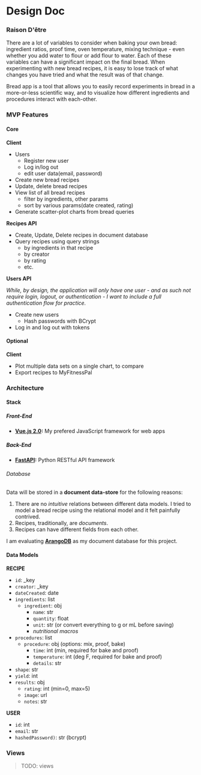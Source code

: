 # Design Doc

### Raison D'être

There are a lot of variables to consider when baking your own bread: ingredient ratios, proof time, oven temperature, mixing technique - even whether you add water to flour or add flour to water. Each of these variables can have a significant impact on the final bread. When experimenting with new bread recipes, it is easy to lose track of what changes you have tried and what the result was of that change.

Bread app is a tool that allows you to easily record experiments in bread in a more-or-less scientific way, and to visualize how different ingredients and procedures interact with each-other.

### MVP Features

#### Core

**Client**

* Users
	- Register new user
	- Log in/log out
	- edit user data(email, password)
* Create new bread recipes
* Update, delete bread recipes
* View list of all bread recipes
	- filter by ingredients, other params
	- sort by various params(date created, rating)
* Generate scatter-plot charts from bread queries

**Recipes API**

* Create, Update, Delete recipes in document database
* Query recipes using query strings
	- by ingredients in that recipe
	- by creator
	- by rating
	- etc.
	
**Users API**

*While, by design, the application will only have one user - and as such not require login, logout, or authentication - I want to include a full authentication flow for practice.*

* Create new users
	- Hash passwords with BCrypt
* Log in and log out with tokens

#### Optional

**Client**

* Plot multiple data sets on a single chart, to compare
* Export recipes to MyFitnessPal


### Architecture

#### Stack

##### Front-End

* **[Vue.js 2.0](https://vuejs.org/):** My prefered JavaScript framework for web apps

##### Back-End

* **[FastAPI](https://fastapi.tiangolo.com/):** Python RESTful API framework

###### Database

Data will be stored in a **document data-store** for the following reasons:

1.  There are no _intuitive_ relations between different data models. I tried to model a bread recipe using the relational model and it felt painfully contrived.
2.  Recipes, traditionally, are _documents_.
3.  Recipes can have different fields from each other.

I am evaluating **[ArangoDB](https://www.arangodb.com/)** as my document database for this project.


#### Data Models

<!-- TODO: REPLACE WITH REAL JSON -->

**RECIPE**

- `id`: _key
- `creator`: _key
- `dateCreated`: date
- `ingredients`: list
  - `ingredient`: obj
    - `name`: str
    - `quantity`: float
    - `unit`: str (or convert everything to g or mL before saving)
    - _nutritional macros_
- `procedures`: list
  - `procedure`: obj (options: mix, proof, bake)
    - `time`: int (min, required for bake and proof)
    - `temperature`: int (deg F, required for bake and proof)
    - `details`: str
- `shape`: str
- `yield`: int
- `results`: obj
  - `rating`: int (min=0, max=5)
  - `image`: url
  - `notes`: str

**USER**

- `id`: int
- `email`: str
- `hashedPassword)`: str (bcrypt)


### Views

> TODO: views
